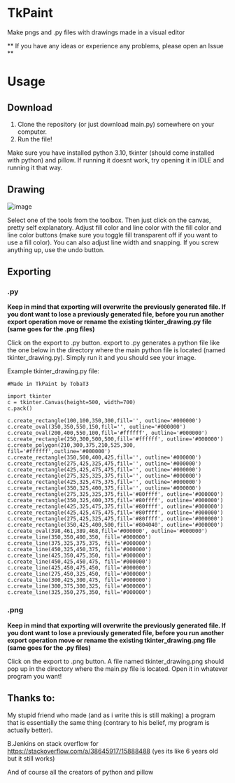 # TkPaint
Make pngs and .py files with drawings made in a visual editor

** If you have any ideas or experience any problems, please open an Issue **

# Usage
## Download
1. Clone the repository (or just download main.py) somewhere on your computer.
2. Run the file!

Make sure you have installed python 3.10, tkinter (should come installed with python) and pillow.
If running it doesnt work, try opening it in IDLE and running it that way.

## Drawing

![image](https://user-images.githubusercontent.com/67913859/192092488-399e35cd-6f98-4153-8930-e97a2d4231b4.png)

Select one of the tools from the toolbox. Then just click on the canvas, pretty self explanatory. Adjust fill color and line color with the fill color and line color buttons (make sure you toggle fill transparent off if you want to use a fill color). You can also adjust line width and snapping. If you screw anything up, use the undo button.

## Exporting

### .py

**Keep in mind that exporting will overwrite the previously generated file. If you dont want to lose a previously generated file, before you run another export operation move or rename the existing tkinter_drawing.py file (same goes for the .png files)**

Click on the export to .py button. export to .py generates a python file like the one below in the directory where the main python file is located (named tkinter_drawing.py). Simply run it and you should see your image.

Example tkinter_drawing.py file:

    #Made in TkPaint by TobaT3

    import tkinter
    c = tkinter.Canvas(height=500, width=700)
    c.pack()

    c.create_rectangle(100,100,350,300,fill='', outline='#000000')
    c.create_oval(350,350,550,150,fill='', outline='#000000')
    c.create_oval(200,400,550,100,fill='#ffffff', outline='#000000')
    c.create_rectangle(250,300,500,500,fill='#ffffff', outline='#000000')
    c.create_polygon(210,300,375,210,525,300, fill='#ffffff',outline='#000000')
    c.create_rectangle(350,500,400,425,fill='', outline='#000000')
    c.create_rectangle(275,425,325,475,fill='', outline='#000000')
    c.create_rectangle(425,425,475,475,fill='', outline='#000000')
    c.create_rectangle(275,325,325,375,fill='', outline='#000000')
    c.create_rectangle(425,325,475,375,fill='', outline='#000000')
    c.create_rectangle(350,325,400,375,fill='', outline='#000000')
    c.create_rectangle(275,325,325,375,fill='#80ffff', outline='#000000')
    c.create_rectangle(350,325,400,375,fill='#80ffff', outline='#000000')
    c.create_rectangle(425,325,475,375,fill='#80ffff', outline='#000000')
    c.create_rectangle(425,425,475,475,fill='#80ffff', outline='#000000')
    c.create_rectangle(275,425,325,475,fill='#80ffff', outline='#000000')
    c.create_rectangle(350,425,400,500,fill='#804040', outline='#000000')
    c.create_oval(398,461,389,468,fill='#000000', outline='#000000')
    c.create_line(350,350,400,350, fill='#000000')
    c.create_line(375,325,375,375, fill='#000000')
    c.create_line(450,325,450,375, fill='#000000')
    c.create_line(425,350,475,350, fill='#000000')
    c.create_line(450,425,450,475, fill='#000000')
    c.create_line(425,450,475,450, fill='#000000')
    c.create_line(275,450,325,450, fill='#000000')
    c.create_line(300,425,300,475, fill='#000000')
    c.create_line(300,375,300,325, fill='#000000')
    c.create_line(325,350,275,350, fill='#000000')
    
### .png

**Keep in mind that exporting will overwrite the previously generated file. If you dont want to lose a previously generated file, before you run another export operation move or rename the existing tkinter_drawing.png file (same goes for the .py files)**

Click on the export to .png button. A file named tkinter_drawing.png should pop up in the directory where the main.py file is located. Open it in whatever program you want!

## Thanks to:

My stupid friend who made (and as i write this is still making) a program that is essentially the same thing (contrary to his belief, my program is actually better).

B.Jenkins on stack overflow for https://stackoverflow.com/a/38645917/15888488 (yes its like 6 years old but it still works)

And of course all the creators of python and pillow

